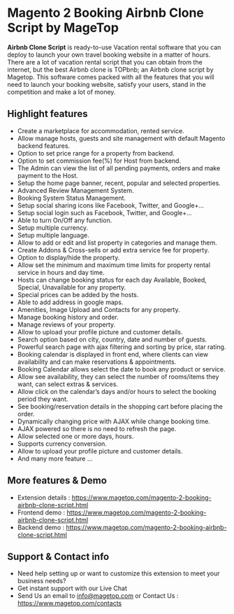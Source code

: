 # Magento 2 Booking Airbnb Clone Script by MageTop

**Airbnb Clone Script** is ready-to-use Vacation rental software that you can deploy to launch your own travel booking website in a matter of hours. There are a lot of vacation rental script that you can obtain from the internet, but the best Airbnb clone is TOPbnb; an Airbnb clone script by Magetop. This software comes packed with all the features that you will need to launch your booking website, satisfy your users, stand in the competition and make a lot of money.

## Highlight features

- Create a marketplace for accommodation, rented service.
- Allow manage hosts, guests and site management with default Magento backend features.
- Option to set price range for a property from backend.
- Option to set commission fee(%) for Host from backend.
- The Admin can view the list of all pending payments, orders and make payment to the Host.
- Setup the home page banner, recent, popular and selected properties.
- Advanced Review Management System.
- Booking System Status Management.
- Setup social sharing icons like Facebook, Twitter, and Google+...
- Setup social login such as Facebook, Twitter, and Google+...
- Able to turn On/Off any function.
- Setup multiple currency.
- Setup multiple language.
- Allow to add or edit and list property in categories and manage them.
- Create Addons & Cross-sells or add extra service fee for property.
- Option to display/hide the property.
- Allow set the minimum and maximum time limits for property rental service in hours and day time.
- Hosts can change booking status for each day Available, Booked, Special, Unavailable for any property.
- Special prices can be added by the hosts.
- Able to add address in google maps.
- Amenities, Image Upload and Contacts for any property.
- Manage booking history and order.
- Manage reviews of your property.
- Allow to upload your profile picture and customer details.
- Search option based on city, country, date and number of guests.
- Powerful search page with ajax filtering and sorting by price, star rating.
- Booking calendar is displayed in front end, where clients can view availability and can make reservations & appointments.
- Booking Calendar allows select the date to book any product or service.
- Allow see availability, they can select the number of rooms/items they want, can select extras & services.
- Allow click on the calendar’s days and/or hours to select the booking period they want.
- See booking/reservation details in the shopping cart before placing the order.
- Dynamically changing price with AJAX while change booking time.
- AJAX powered so there is no need to refresh the page.
- Allow selected one or more days, hours.
- Supports currency conversion.
- Allow to upload your profile picture and customer details.
- And many more feature ...

## More features & Demo

- Extension details : https://www.magetop.com/magento-2-booking-airbnb-clone-script.html
- Frontend demo : https://www.magetop.com/magento-2-booking-airbnb-clone-script.html
- Backend demo : https://www.magetop.com/magento-2-booking-airbnb-clone-script.html

## Support & Contact info

- Need help setting up or want to customize this extension to meet your business needs? 
- Get instant support with our Live Chat
- Send Us an email to info@magetop.com or Contact Us : https://www.magetop.com/contacts

